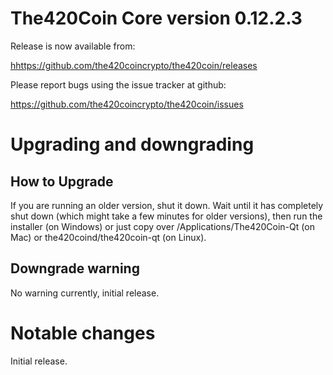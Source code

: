 The420Coin Core version 0.12.2.3
==========================

Release is now available from:

  <hhttps://github.com/the420coincrypto/the420coin/releases>

Please report bugs using the issue tracker at github:

  <https://github.com/the420coincrypto/the420coin/issues>


Upgrading and downgrading
=========================

How to Upgrade
--------------

If you are running an older version, shut it down. Wait until it has completely
shut down (which might take a few minutes for older versions), then run the
installer (on Windows) or just copy over /Applications/The420Coin-Qt (on Mac) or
the420coind/the420coin-qt (on Linux). 

Downgrade warning
-----------------
No warning currently, initial release.

Notable changes
===============

Initial release.